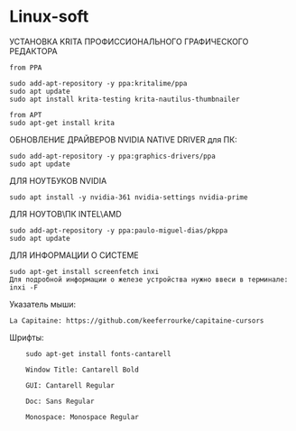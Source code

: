 # Linux-soft
УСТАНОВКА KRITA ПРОФИССИОНАЛЬНОГО ГРАФИЧЕСКОГО РЕДАКТОРА

    from PPA
    
    sudo add-apt-repository -y ppa:kritalime/ppa
    sudo apt update
    sudo apt install krita-testing krita-nautilus-thumbnailer
    
    from APT
    sudo apt-get install krita
    
ОБНОВЛЕНИЕ ДРАЙВЕРОВ
    NVIDIA NATIVE DRIVER
    для ПК:

    sudo add-apt-repository -y ppa:graphics-drivers/ppa
    sudo apt update

ДЛЯ НОУТБУКОВ NVIDIA

    sudo apt install -y nvidia-361 nvidia-settings nvidia-prime

ДЛЯ НОУТОВ\ПК INTEL\AMD

    sudo add-apt-repository -y ppa:paulo-miguel-dias/pkppa
    sudo apt update
    
ДЛЯ ИНФОРМАЦИИ О СИСТЕМЕ

    sudo apt-get install screenfetch inxi
    Для подробной информации о железе устройства нужно ввеси в терминале: inxi -F
Указатель мыши:

    La Capitaine: https://github.com/keeferrourke/capitaine-cursors

Шрифты:

        sudo apt-get install fonts-cantarell

        Window Title: Cantarell Bold

        GUI: Cantarell Regular

        Doc: Sans Regular

        Monospace: Monospace Regular
